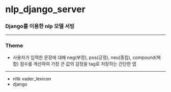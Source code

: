 # nlp_django_server
### Django를 이용한 nlp 모델 서빙 
---
### Theme
- 사용자가 입력한 문장에 대해 neg(부정), pos(긍정), neu(중립), compound(복합) 점수를 계산하여 가장 큰 값의 감정을 tag로 저장하는 간단한 앱
---
- nltk vader_lexicon 
- django
